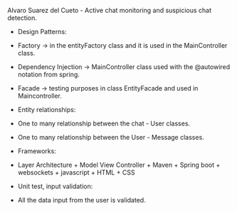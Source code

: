 Alvaro Suarez del Cueto - Active chat monitoring and suspicious chat detection.
- Design Patterns: 
- Factory -> in the entityFactory class and it is used in the MainController class.
- Dependency Injection ->  MainController class used with the @autowired notation from spring.
- Facade -> testing purposes in class EntityFacade and used in Maincontroller.

- Entity relationships: 
- One to many relationship between the chat - User classes.
- One to many relationship between the User - Message classes.

- Frameworks:
- Layer Architecture + Model View Controller + Maven + Spring boot + websockets + javascript + HTML + CSS

- Unit test, input validation:
- All the data input from the user is validated.


